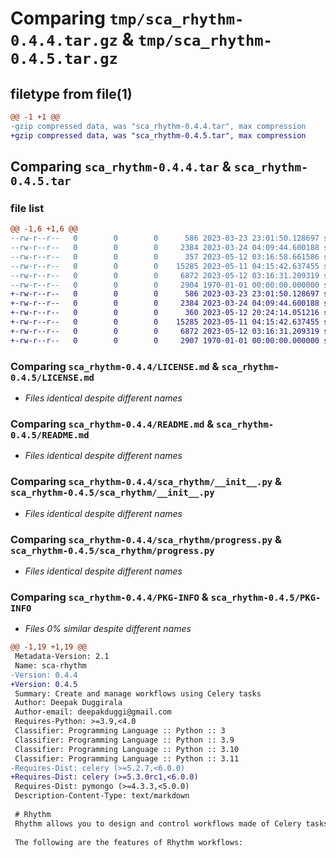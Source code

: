 # Comparing `tmp/sca_rhythm-0.4.4.tar.gz` & `tmp/sca_rhythm-0.4.5.tar.gz`

## filetype from file(1)

```diff
@@ -1 +1 @@
-gzip compressed data, was "sca_rhythm-0.4.4.tar", max compression
+gzip compressed data, was "sca_rhythm-0.4.5.tar", max compression
```

## Comparing `sca_rhythm-0.4.4.tar` & `sca_rhythm-0.4.5.tar`

### file list

```diff
@@ -1,6 +1,6 @@
--rw-r--r--   0        0        0      586 2023-03-23 23:01:50.128697 sca_rhythm-0.4.4/LICENSE.md
--rw-r--r--   0        0        0     2384 2023-03-24 04:09:44.600188 sca_rhythm-0.4.4/README.md
--rw-r--r--   0        0        0      357 2023-05-12 03:16:58.661586 sca_rhythm-0.4.4/pyproject.toml
--rw-r--r--   0        0        0    15285 2023-05-11 04:15:42.637455 sca_rhythm-0.4.4/sca_rhythm/__init__.py
--rw-r--r--   0        0        0     6872 2023-05-12 03:16:31.209319 sca_rhythm-0.4.4/sca_rhythm/progress.py
--rw-r--r--   0        0        0     2904 1970-01-01 00:00:00.000000 sca_rhythm-0.4.4/PKG-INFO
+-rw-r--r--   0        0        0      586 2023-03-23 23:01:50.128697 sca_rhythm-0.4.5/LICENSE.md
+-rw-r--r--   0        0        0     2384 2023-03-24 04:09:44.600188 sca_rhythm-0.4.5/README.md
+-rw-r--r--   0        0        0      360 2023-05-12 20:24:14.051216 sca_rhythm-0.4.5/pyproject.toml
+-rw-r--r--   0        0        0    15285 2023-05-11 04:15:42.637455 sca_rhythm-0.4.5/sca_rhythm/__init__.py
+-rw-r--r--   0        0        0     6872 2023-05-12 03:16:31.209319 sca_rhythm-0.4.5/sca_rhythm/progress.py
+-rw-r--r--   0        0        0     2907 1970-01-01 00:00:00.000000 sca_rhythm-0.4.5/PKG-INFO
```

### Comparing `sca_rhythm-0.4.4/LICENSE.md` & `sca_rhythm-0.4.5/LICENSE.md`

 * *Files identical despite different names*

### Comparing `sca_rhythm-0.4.4/README.md` & `sca_rhythm-0.4.5/README.md`

 * *Files identical despite different names*

### Comparing `sca_rhythm-0.4.4/sca_rhythm/__init__.py` & `sca_rhythm-0.4.5/sca_rhythm/__init__.py`

 * *Files identical despite different names*

### Comparing `sca_rhythm-0.4.4/sca_rhythm/progress.py` & `sca_rhythm-0.4.5/sca_rhythm/progress.py`

 * *Files identical despite different names*

### Comparing `sca_rhythm-0.4.4/PKG-INFO` & `sca_rhythm-0.4.5/PKG-INFO`

 * *Files 0% similar despite different names*

```diff
@@ -1,19 +1,19 @@
 Metadata-Version: 2.1
 Name: sca-rhythm
-Version: 0.4.4
+Version: 0.4.5
 Summary: Create and manage workflows using Celery tasks
 Author: Deepak Duggirala
 Author-email: deepakduggi@gmail.com
 Requires-Python: >=3.9,<4.0
 Classifier: Programming Language :: Python :: 3
 Classifier: Programming Language :: Python :: 3.9
 Classifier: Programming Language :: Python :: 3.10
 Classifier: Programming Language :: Python :: 3.11
-Requires-Dist: celery (>=5.2.7,<6.0.0)
+Requires-Dist: celery (>=5.3.0rc1,<6.0.0)
 Requires-Dist: pymongo (>=4.3.3,<5.0.0)
 Description-Content-Type: text/markdown
 
 # Rhythm
 Rhythm allows you to design and control workflows made of Celery tasks. A workflow is a sequence of steps to run one after the other. Rhythm simplifies the process of executing workflows consisting of long-running tasks with reliability.
 
 The following are the features of Rhythm workflows:
```

